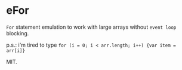 # eFor
`For` statement emulation to work with large arrays without `event loop` blocking.

p.s.: i'm tired to type `for (i = 0; i < arr.length; i++) {var item = arr[i]}`

MIT.
